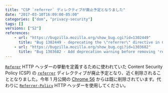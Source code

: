 ```yaml
---
title: "CSP `referrer` ディレクティブが廃止予定となりました"
date: "2017-03-10T16:09:00-05:00"
categories: ["dom", "privacy-security"]
tags: []
versions: ["52"]
references:
    - url: "https://bugzilla.mozilla.org/show_bug.cgi?id=1302449"
      title: "Bug 1302449 - deprecating the \"referrer\" directive in CSP"
    - url: "https://bugzilla.mozilla.org/show_bug.cgi?id=1303682"
      title: "Bug 1303682 - Add deprecation warning before removing 'referrer' directive from CSP"
---
```

[`Referer`](https://developer.mozilla.org/ja/docs/Web/HTTP/Headers/Referer) HTTP ヘッダーの挙動を定義するために使われていた Content Security Policy (CSP) の [`referrer`](https://developer.mozilla.org/ja/docs/Web/HTTP/Headers/Content-Security-Policy/referrer) ディレクティブが廃止予定となり、近く削除されることとなりました。今年 1 月公開の [Chrome 56](https://developers.google.com/web/updates/2016/12/chrome-56-deprecations) からは既に削除されています。代わりに [`Referrer-Policy`](https://developer.mozilla.org/ja/docs/Web/HTTP/Headers/Referrer-Policy) HTTP ヘッダーを使用してください。
